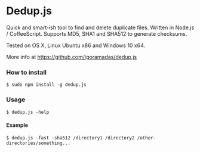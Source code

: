 # Dedup.js


Quick and smart-ish tool to find and delete duplicate files. Written in Node.js / CoffeeScript.
Supports MD5, SHA1 and SHA512 to generate checksums.

Tested on OS X, Linux Ubuntu x86 and Windows 10 x64.

More info at https://github.com/igoramadas/dedup.js

### How to install

    $ sudo npm install -g dedup.js

### Usage

    $ dedup.js -help

#### Example

    $ dedup.js -fast -sha512 /directory1 /directory2 /other-directories/something...
